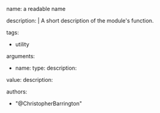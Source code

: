 name: a readable name

description: |
  A short description of the module's function.

tags:
  - utility

arguments:
  - name: 
    type: 
    description: 

value:
  description: 

authors:
  - "@ChristopherBarrington"

